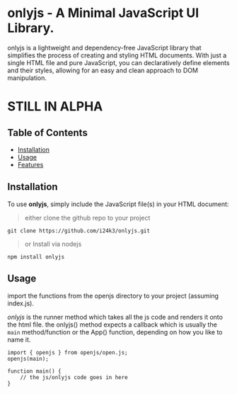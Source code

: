 # onlyjs - A Minimal JavaScript UI Library.
onlyjs is a lightweight and dependency-free JavaScript library that simplifies the process of creating and styling HTML documents. With just a single HTML file and pure JavaScript, you can declaratively define elements and their styles, allowing for an easy and clean approach to DOM manipulation.

# **STILL IN ALPHA**


## Table of Contents
- [Installation](#installation)
- [Usage](#usage)
- [Features](#features)

## Installation

To use **onlyjs**, simply include the JavaScript file(s) in your HTML document:

> either clone the github repo to your project
```
git clone https://github.com/i24k3/onlyjs.git
```
> or Install via nodejs
```
npm install onlyjs
```


## Usage


import the functions from the openjs directory to your project (assuming index.js).

*onlyjs* is the runner method which takes all the js code and renders it onto the 
html file. the onlyjs() method expects a callback which is usually the `main` method/function or the App() function, depending on how you like to name it.
```
import { openjs } from openjs/open.js;
openjs(main); 

function main() {
    // the js/onlyjs code goes in here
}
```
